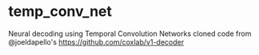 # temp_conv_net
Neural decoding using Temporal Convolution Networks
cloned code from @joeldapello's https://github.com/coxlab/v1-decoder
